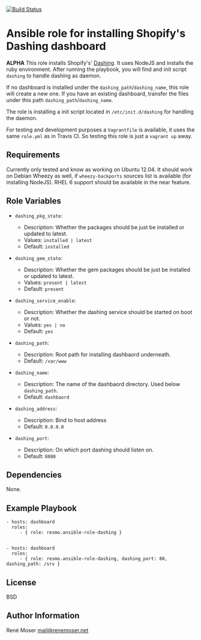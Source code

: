 [![Build Status](https://travis-ci.org/resmo/ansible-role-dashing.svg?branch=master)](https://travis-ci.org/resmo/ansible-role-dashing)

Ansible role for installing Shopify's Dashing dashboard
=======================================================

**ALPHA** This role installs Shopify's' [Dashing](http://shopify.github.io/dashing). It uses NodeJS and installs the ruby environment. After running the playbook, you will find and init script `dashing` to handle dashing as daemon. 

If no dashboard is installed under the `dashing_path`/`dashing_name`, this role will create a new one. If you have an existing dashboard, transfer the files under this path `dashing_path`/`dashing_name`.

The role is installing a init script located in `/etc/init.d/dashing` for handling the daemon.

For testing and development purposes a `Vagrantfile` is available, it uses the same `role.yml` as in Travis CI. So testing this role is just a `vagrant up` away.

Requirements
------------

Currently only tested and know as working on Ubuntu 12.04. It should work on Debian Wheezy as well, if `wheezy-backports` sources list is available (for installing NodeJS). RHEL 6 support should be available in the near feature.

Role Variables
--------------

* `dashing_pkg_state`:
  - Description: Whether the packages should be just be installed or updated to latest.
  - Values: `installed | latest`
  - Default: `installed`


* `dashing_gem_state`:
  - Description: Whether the gem packages should be just be installed or updated to latest.
  - Values: `present | latest`
  - Default: `present`

* `dashing_service_enable`:
  - Description: Whether the dashing service should be started on boot or not.
  - Values: `yes | no`
  - Default: `yes`

* `dashing_path`:
  - Description: Root path for installing dashbaord underneath.
  - Default: `/var/www`

* `dashing_name`:
  - Description: The name of the dashbaord directory. Used below `dashing_path`.
  - Default: `dashbaord`

* `dashing_address`:
  - Description: Bind to host address
  - Default: `0.0.0.0`

* `dashing_port`:
  - Description: On which port dashing should listen on.
  - Default: `8080`

Dependencies
------------

None.

Example Playbook
-------------------------

    - hosts: dashboard
      roles:
         - { role: resmo.ansible-role-dashing }


    - hosts: dashboard
      roles:
         - { role: resmo.ansible-role-dashing, dashing_port: 80, dashing_path: /srv }

License
-------

BSD

Author Information
------------------

René Moser <mail@renemoser.net>
